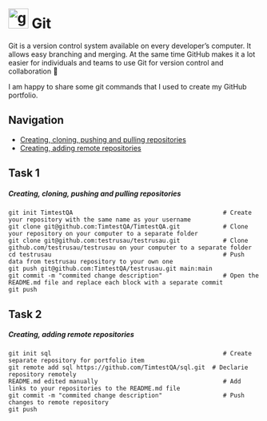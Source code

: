 # <img src="https://cdn.jsdelivr.net/gh/devicons/devicon/icons/git/git-original.svg" title="git" alt="git" width="40" height="40"/> Git 
Git is a version control system available on every developer’s computer. It allows easy branching and merging. At the same time GitHub makes it a lot easier for individuals and teams to use Git for version control and collaboration 🤝

I am happy to share some git commands that I used to create my GitHub portfolio. 

## Navigation

- [Creating, cloning, pushing and pulling repositories](#task-1)
- [Creating, adding remote repositories](#task-2)

## Task 1

##### Creating, cloning, pushing and pulling repositories  
```git
git init TimtestQA                                          # Create your repository with the same name as your username 
git clone git@github.com:TimtestQA/TimtestQA.git            # Clone your repository on your computer to a separate folder
git clone git@github.com:testrusau/testrusau.git            # Clone github.com/testrusau/testrusau on your computer to a separate folder
cd testrusau                                                # Push data from testrusau repository to your own one 
git push git@github.com:TimtestQA/testrusau.git main:main
git commit -m "commited change description"                 # Open the README.md file and replace each block with a separate commit 
git push 

```
## Task 2

##### Creating, adding remote repositories  
```git
git init sql                                                # Create separate repository for portfolio item 
git remote add sql https://github.com/TimtestQA/sql.git  # Declarie repository remotely 
README.md edited manually                                   # Add links to your repositories to the README.md file
git commit -m "commited change description"                 # Push changes to remote repository
git push                                                     
